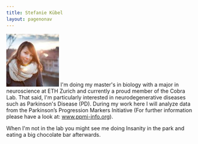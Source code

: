 ```yaml
---
title: Stefanie Kübel 
layout: pagenonav
---
```

![Stefanie](/images/stefanie.kubel.jpeg)
I'm doing my master's in biology with a major in neuroscience at ETH Zurich and currently a proud member of the Cobra Lab. That said, I'm particularly interested in neurodegenerative diseases such as Parkinson's Disease (PD). During my work here I will analyze data from the Parkinson’s Progression Markers Initiative (For further information please have a look at: www.ppmi-info.org). 

When I'm not in the lab you might see me doing Insanity in the park and eating a big chocolate bar afterwards.
